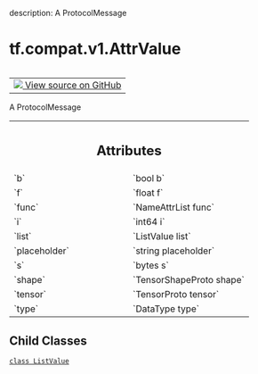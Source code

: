 description: A ProtocolMessage

<div itemscope itemtype="http://developers.google.com/ReferenceObject">
<meta itemprop="name" content="tf.compat.v1.AttrValue" />
<meta itemprop="path" content="Stable" />
<meta itemprop="property" content="ListValue"/>
</div>

# tf.compat.v1.AttrValue

<!-- Insert buttons and diff -->

<table class="tfo-notebook-buttons tfo-api nocontent" align="left">
<td>
  <a target="_blank" href="https://github.com/tensorflow/tensorflow/blob/r2.4/tensorflow/core/framework/attr_value.proto">
    <img src="https://www.tensorflow.org/images/GitHub-Mark-32px.png" />
    View source on GitHub
  </a>
</td>
</table>



A ProtocolMessage

<!-- Placeholder for "Used in" -->




<!-- Tabular view -->
 <table class="responsive fixed orange">
<colgroup><col width="214px"><col></colgroup>
<tr><th colspan="2"><h2 class="add-link">Attributes</h2></th></tr>

<tr>
<td>
`b`
</td>
<td>
`bool b`
</td>
</tr><tr>
<td>
`f`
</td>
<td>
`float f`
</td>
</tr><tr>
<td>
`func`
</td>
<td>
`NameAttrList func`
</td>
</tr><tr>
<td>
`i`
</td>
<td>
`int64 i`
</td>
</tr><tr>
<td>
`list`
</td>
<td>
`ListValue list`
</td>
</tr><tr>
<td>
`placeholder`
</td>
<td>
`string placeholder`
</td>
</tr><tr>
<td>
`s`
</td>
<td>
`bytes s`
</td>
</tr><tr>
<td>
`shape`
</td>
<td>
`TensorShapeProto shape`
</td>
</tr><tr>
<td>
`tensor`
</td>
<td>
`TensorProto tensor`
</td>
</tr><tr>
<td>
`type`
</td>
<td>
`DataType type`
</td>
</tr>
</table>



## Child Classes
[`class ListValue`](../../../tf/compat/v1/AttrValue/ListValue.md)

